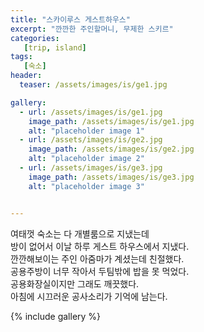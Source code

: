 ```yaml
---
title: "스카이루스 게스트하우스"
excerpt: "깐깐한 주인할머니, 무제한 스키르"
categories:
   [trip, island]
tags:
   [숙소]
header:
  teaser: /assets/images/is/ge1.jpg

gallery:
  - url: /assets/images/is/ge1.jpg
    image_path: /assets/images/is/ge1.jpg
    alt: "placeholder image 1"
  - url: /assets/images/is/ge2.jpg
    image_path: /assets/images/is/ge2.jpg
    alt: "placeholder image 2"
  - url: /assets/images/is/ge3.jpg
    image_path: /assets/images/is/ge3.jpg
    alt: "placeholder image 3"


---
```


여태껏 숙소는 다 개별룸으로 지냈는데  
방이 없어서 이날 하루 게스트 하우스에서 지냈다.  
깐깐해보이는 주인 아줌마가 계셨는데 친절했다.  
공용주방이 너무 작아서 두팀밖에 밥을 못 먹었다.  
공용화장실이지만 그래도 깨끗했다.  
아침에 시끄러운 공사소리가 기억에 남는다.  

{% include gallery  %}
